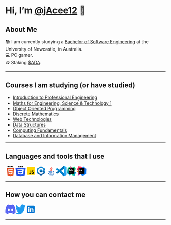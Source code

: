 # Hi, I’m [@jAcee12](https://github.com/jAcee12) 👋

## About Me

📚 I am currently studying a <a href="https://www.newcastle.edu.au/degrees/bachelor-of-software-engineering-honours">Bachelor of Software Engineering</a> at the University of Newcastle, in Australia.<br/>
💻 PC gamer.<br/>
🪙 Staking <a href="https://cardano.org/">$ADA</a>.
<hr/>

<!--
- 👀 I’m interested in ...
- 🌱 I’m currently learning ...
- 💞️ I’m looking to collaborate on ...
-->

## Courses I am studying (or have studied)
- <a href="https://www.newcastle.edu.au/course/ENGG1500">Introduction to Professional Engineering</a>
- <a href="https://www.newcastle.edu.au/course/MATH1110">Maths for Engineering, Science & Technology 1</a>
- <a href="https://www.newcastle.edu.au/course/SENG1110">Object Oriented Programming</a>
- <a href="https://www.newcastle.edu.au/course/MATH1510">Discrete Mathematics</a>
- <a href="https://www.newcastle.edu.au/course/SENG1050">Web Technologies</a>
- <a href="https://www.newcastle.edu.au/course/SENG1120">Data Structures</a>
- <a href="https://www.newcastle.edu.au/course/COMP1010">Computing Fundamentals</a>
- <a href="https://www.newcastle.edu.au/course/COMP1140">Database and Information Management</a>
<hr/>

## Languages and tools that I use

[<img align="left" alt="HTML5" width="32px" height="32px" src="Icons/HTML5_Logo.svg" />]()
[<img align="left" alt="CSS" width="32px" height="32px" src="Icons/CSS3_logo_and_wordmark.svg" />]()
[<img align="left" alt="JavaScript" width="32px" height="32px" src="Icons/icons8-javascript.svg" />][javascript]
[<img align="left" alt="C++" width="32px" height="32px" src="Icons/icons8-c++.svg" />][c++]
[<img align="left" alt="Java" width="32px" height="32px" src="Icons/icons8-java.svg" />][java]

[<img align="left" alt="VSCode" width="32px" height="32px" src="Icons/vscode.svg" />][vscode]
[<img align="left" alt="CLion" width="32px" height="32px" src="Icons/CLion_icon.svg" />][clion]
[<img align="left" alt="IntelliJ IDEA" width="32px" height="32px" src="Icons/IntelliJ_IDEA_icon.svg" />][intellij]
<br/><br/>
<hr/>


## How you can contact me

[<img align="left" alt="jadocee#4635" width="32px" height="32px" src="Icons/Discord-Logo-Color.svg" />][discord]
[<img align="left" alt="@JaCee____" width="32px" height="32px" src="Icons/Logo blue.svg" />][twitter]
[<img align="left" alt="LinkedIn" width="32px" height="32px" src="Icons/icons8-linkedin.svg" />][linkedin]
<br/><br/>
<hr/>


<!---
jAcee12/jAcee12 is a ✨ special ✨ repository because its `README.md` (this file) appears on your GitHub profile.
You can click the Preview link to take a look at your changes.
--->


[twitter]: https://twitter.com/JaCee____
[discord]: https://discordapp.com/users/390237452595363866
[linkedin]: https://linkedin.com/in/jaydon-cameron

[vscode]: https://code.visualstudio.com/
[javascript]: https://www.javascript.com/
[clion]: https://www.jetbrains.com/clion/
[intellij]: https://www.jetbrains.com/idea/
[java]: https://www.java.com/en/
[c++]: https://www.cplusplus.com/

